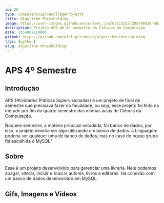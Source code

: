 ```yaml
---
id: 20
type: computerScienceCollegeProjects
title: Algorithm Thresholding
image: https://user-images.githubusercontent.com/62115215/208798426-0b528230-530f-446f-9c1e-04df1b18835d.png
description: Projeto APS do 4º semestre de Ciência da Computação
date: 1654007218000
github: https://github.com/ofelipescherer/algorithm-thresholding
tags: [python]
slug: algorithm-thresholding
---
```


# APS 4º Semestre

## Introdução

APS (Atividades Práticas Supervisionadas) é um projeto de final de semestre que precisava fazer na faculdade, ou seja, esse projeto foi feito na metade pro fim do quarto semestre das minhas aulas de Ciência da Computação.

Naquele semestre, a matéria principal estudada, foi banco de dados, por isso, o projeto deveria ser algo utilizando um banco de dados. a Linguagem poderia ser qualquer uma de banco de dados, mas no caso do nosso grupo foi escolhida o MySQL¹

## Sobre

Esse é um projeto desenvolvido para gerenciar uma livraria. Nele podemos apagar, alterar, incluir e buscar autores, livros e editoras. Há conexão com um banco de dados desenvolvido em MySQL.

## Gifs, Imagens e Vídeos
